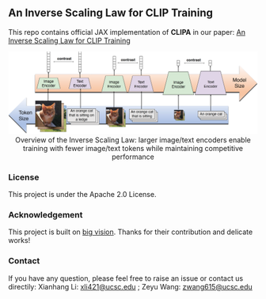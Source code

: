 ## An Inverse Scaling Law for CLIP Training

This repo contains official JAX implementation of **CLIPA** in our paper: [An Inverse Scaling Law for CLIP Training]() 


<p align="center">
  <img src="figs/inverse_scaling_law.png" width="1080">
Overview of the Inverse Scaling Law: larger image/text encoders
enable training with fewer image/text tokens while maintaining competitive performance
</p>



### License
This project is under the  Apache 2.0 License.


### Acknowledgement

This project is built on [big vision](https://github.com/google-research/big_vision). Thanks for their contribution and delicate works!

### Contact
If you have any question, please feel free to raise an issue or contact us directily: 
Xianhang Li: xli421@ucsc.edu ;
Zeyu Wang:  zwang615@ucsc.edu
